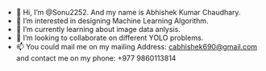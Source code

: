 - 👋 Hi, I’m @Sonu2252. And my name is Abhishek Kumar Chaudhary.
- 👀 I’m interested in designing Machine Learning Algorithm.
- 🌱 I’m currently learning about image data anlysis.
- 💞️ I’m looking to collaborate on different YOLO problems.
- 📫 You could mail me on my mailing Address: cabhishek690@gmail.com and contact me on my phone: +977 9860113814

<!---
Sonu2252/Sonu2252 is a ✨ special ✨ repository because its `README.md` (this file) appears on your GitHub profile.
You can click the Preview link to take a look at your changes.
--->
